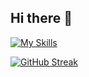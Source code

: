 ## Hi there 👋

[![My Skills](https://skillicons.dev/icons?i=cpp,python,js,react,clojure,html,css,postman)](https://skillicons.dev)

[![GitHub Streak](https://github-readme-streak-stats.herokuapp.com?user=DMoonPamanes&theme=dark&mode=weekly)](https://git.io/streak-stats)
<!--
**DMoonPamanes/DMoonPamanes** is a ✨ _special_ ✨ repository because its `README.md` (this file) appears on your GitHub profile.

Here are some ideas to get you started:

- 🔭 I’m currently working on ...
- 🌱 I’m currently learning ...
- 👯 I’m looking to collaborate on ...
- 🤔 I’m looking for help with ...
- 💬 Ask me about ...
- 📫 How to reach me: ...
- 😄 Pronouns: ...
- ⚡ Fun fact: ...
-->
